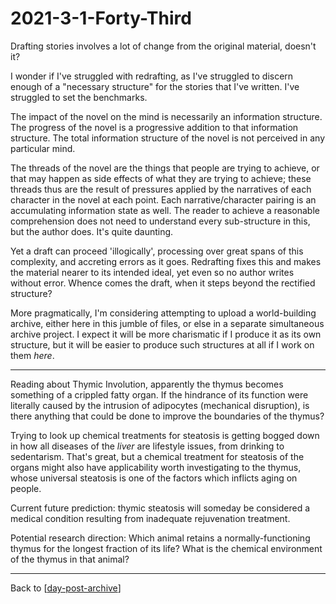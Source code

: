 # 2021-3-1-Forty-Third

Drafting stories involves a lot of change from the original material, doesn't it?

I wonder if I've struggled with redrafting, as I've struggled to discern enough of a "necessary structure" for the stories that I've written.  I've struggled to set the benchmarks.

The impact of the novel on the mind is necessarily an information structure.  The progress of the novel is a progressive addition to that information structure.  The total information structure of the novel is not perceived in any particular mind.

The threads of the novel are the things that people are trying to achieve, or that may happen as side effects of what they are trying to achieve; these threads thus are the result of pressures applied by the narratives of each character in the novel at each point.  Each narrative/character pairing is an accumulating information state as well.  The reader to achieve a reasonable comprehension does not need to understand every sub-structure in this, but the author does.  It's quite daunting.

Yet a draft can proceed 'illogically', processing over great spans of this complexity, and accreting errors as it goes.  Redrafting fixes this and makes the material nearer to its intended ideal, yet even so no author writes without error.  Whence comes the draft, when it steps beyond the rectified structure?

More pragmatically, I'm considering attempting to upload a world-building archive, either here in this jumble of files, or else in a separate simultaneous archive project.  I expect it will be more charismatic if I produce it as its own structure, but it will be easier to produce such structures at all if I work on them *here*.

---
Reading about Thymic Involution, apparently the thymus becomes something of a crippled fatty organ.  If the hindrance of its function were literally caused by the intrusion of adipocytes (mechanical disruption), is there anything that could be done to improve the boundaries of the thymus?

Trying to look up chemical treatments for steatosis is getting bogged down in how all diseases of the *liver* are lifestyle issues, from drinking to sedentarism.  That's great, but a chemical treatment for steatosis of the organs might also have applicability worth investigating to the thymus, whose universal steatosis is one of the factors which inflicts aging on people.

Current future prediction: thymic steatosis will someday be considered a medical condition resulting from inadequate rejuvenation treatment.

Potential research direction:  Which animal retains a normally-functioning thymus for the longest fraction of its life?  What is the chemical environment of the thymus in that animal?

---
Back to [[day-post-archive]]

[//begin]: # "Autogenerated link references for markdown compatibility"
[day-post-archive]: day-post-archive.md "Day Post Archive"
[//end]: # "Autogenerated link references"